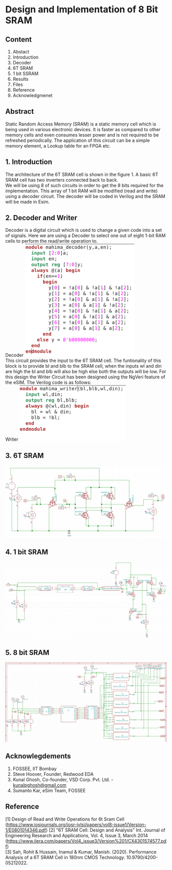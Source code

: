 # Design and Implementation of 8 Bit SRAM

## Content
1. Abstact
2. Introduction
3. Decoder
4. 6T SRAM
5. 1 bit SSRAM
6. Results
7. Files
8.  Reference
9. Acknowledgmenet

## Abstract
Static Random Access Memory (SRAM) is a static memory cell which is being used in various electronic devices. It is faster as compared to other memory cells and even consumes lesser power and is not required to be refreshed periodically. The application of this circuit can be a simple memory element, a Lookup table for an FPGA etc.
</br>

## 1.	Introduction
The architecture of the 6T SRAM cell is shown in the figure 1. A basic 6T SRAM cell has two inverters connected back to back.
</br>
We will be using 8 of such circuits in order to get the 8 bits required for the implementation. This array of 1 bit RAM will be modified (read and write) using a decoder circuit. The decoder will be coded in Verilog and the SRAM will be made in Esim.
</br>

## 2.	Decoder and Writer
Decoder is a digital circuit which is used to change a given code into a set of signals. Here we are using a Decoder to select one out of eight 1-bit RAM cells to perform the read/write operation to.
</br>
Decoder
![image](https://github.com/MahimaGoyen/Mixed_signal_design/blob/main/decoder.PNG)
</br>
This circuit provides the input to the 6T SRAM cell. The funtionality of this block is to provide bl and blb to the SRAM cell, when the inputs wl and din are high the bl and blb will also be high else both the outputs will be low. For this design the Writer Circuit has been designed using the NgVeri feature of the eSIM. The Verilog code is as follows:
</br>
Writer
![image](https://github.com/MahimaGoyen/Mixed_signal_design/blob/main/writer.PNG)
</br>
## 3. 6T SRAM
![image](https://github.com/MahimaGoyen/Mixed_signal_design/blob/main/6t.PNG)
</br>
## 4.	1 bit SRAM
![image](https://github.com/MahimaGoyen/Mixed_signal_design/blob/main/1bit.PNG)
</br>
## 5.	8 bit SRAM
![image](https://github.com/MahimaGoyen/Mixed_signal_design/blob/main/8bit.PNG)
</br>

## Acknowlegdements
1. FOSSEE, IIT Bombay
2. Steve Hoover, Founder, Redwood EDA
3. Kunal Ghosh, Co-founder, VSD Corp. Pvt. Ltd. - kunalpghosh@gmail.com
4. Sumanto Kar, eSim Team, FOSSEE

## Reference
[1] Design of Read and Write Operations for 6t Sram Cell (https://www.iosjournals.org/iosr-jvlsi/papers/vol8-issue1/Version-1/E0801014346.pdf)
[2] “6T SRAM Cell: Design and Analysis” Int. Journal of Engineering Research and Applications, Vol. 4, Issue 3, March 2014 (https://www.ijera.com/papers/Vol4_issue3/Version%201/CX4301574577.pdf)</br>
[3] Sah, Rohit & Hussain, Inamul & Kumar, Manish. (2020). Performance Analysis of a 6T SRAM Cell in 180nm CMOS Technology. 10.9790/4200-05212022.
